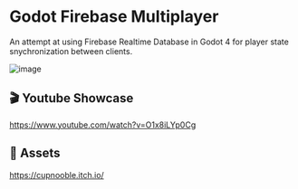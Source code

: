 # Godot Firebase Multiplayer

An attempt at using Firebase Realtime Database in Godot 4 for player state snychronization between clients.

![image](https://github.com/trflorian/multiplayer-firebase/assets/27728267/405fbfbc-b3a5-41ef-83a6-3393edcc23e8)

## 🎬 Youtube Showcase
https://www.youtube.com/watch?v=O1x8iLYp0Cg

## 🎨 Assets
https://cupnooble.itch.io/
